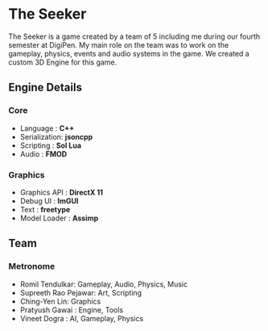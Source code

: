 # The Seeker
 

The Seeker is a game created by a team of 5 including me during our fourth semester at DigiPen. My main role on the team was to work on the gameplay, physics, events and audio systems in the game. We created a custom 3D Engine for this game. 


## Engine Details

### Core
 * Language : **C++** 
 * Serialization: **jsoncpp**
 * Scripting : **Sol Lua**
 * Audio : **FMOD**
 
### Graphics
 * Graphics API : **DirectX 11**
 * Debug UI : **ImGUI**
 * Text : **freetype**
 * Model Loader : **Assimp**
 
 
## Team
### Metronome
* Romil Tendulkar: Gameplay, Audio, Physics, Music
* Supreeth Rao Pejawar: Art, Scripting
* Ching-Yen Lin: Graphics
* Pratyush Gawai : Engine, Tools
* Vineet Dogra : AI, Gameplay, Physics
